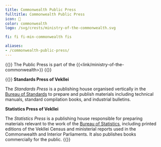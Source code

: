 ```yaml
---
title: Commonwealth Public Press
fulltitle: Commonwealth Public Press
icon: 📖
color: commonwealth
logo: /svg/crests/ministry-of-the-commonwealth.svg

fi: fi fi-min-commonwealth fis

aliases:
- /commonwealth-public-press/
---
```

{{<note series>}}
 The Public Press is part of the {{<link/ministry-of-the-commonwealth>}}
{{</note>}}

{{<note panel>}}
**Standards Press of Vekllei**

The *Standards Press* is a publishing house organised vertically in the [<span class="fi fi-min-commonwealth fis"></span> Bureau of Standards](/bureau-of-standards/) to prepare and publish materials including technical manuals, standard compilation books, and industrial bulletins.

**Statistics Press of Vekllei**

The *Statistics Press* is a publishing house responsible for preparing materials relevant to the work of the [Bureau of Statistics](/bureau-of-statistics/), including printed editions of the Vekllei Census and ministerial reports used in the Commonwealth and Interior Parliaments. It also publishes books commercially for the public.
{{</note>}}